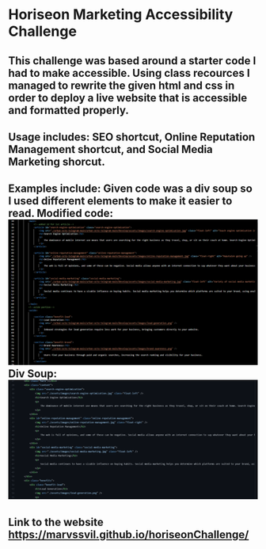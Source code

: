 # Horiseon Marketing Accessibility Challenge

## This challenge was based around a starter code I had to make accessible. Using class recources I managed to rewrite the given html and css in order to deploy a live website that is accessible and formatted properly.

## Usage includes: SEO shortcut, Online Reputation Management shortcut, and Social Media Marketing shorcut.

## Examples include: Given code was a div soup so I used different elements to make it easier to read.                                                                         Modified code: ![alt text](./assets/images/screenchallenge1.png)                                                                                                                      Div Soup: ![alt text](./assets/images/divsoup.png)

## Link to the website  https://marvssvil.github.io/horiseonChallenge/



